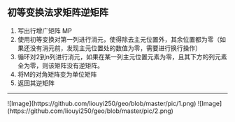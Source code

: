 ## 初等变换法求矩阵逆矩阵
1. 写出行增广矩阵 MP
2. 使用初等变换对第一列进行消元，使得除去主元位置外，其余位置都为零（如果还没有消元前，发现主元位置处的数值为零，需要进行换行操作）
3. 循环对2到n列进行消元，如果在某一列主元位置元素为零，且其下方的列元素全为零，则该矩阵没有逆矩阵。
4. 将M的对角矩阵变为单位矩阵
5. 返回其逆矩阵

<hr>
![Image](https://github.com/liouyi250/geo/blob/master/pic/1.png)
![Image](https://github.com/liouyi250/geo/blob/master/pic/2.png)

